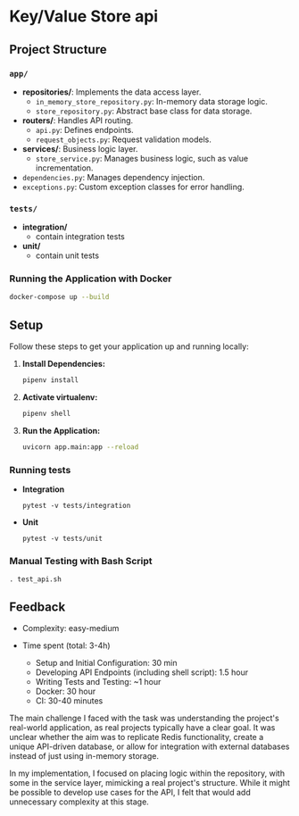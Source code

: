 # Key/Value Store api

## Project Structure

### `app/`
- **repositories/**: Implements the data access layer.
  - `in_memory_store_repository.py`: In-memory data storage logic.
  - `store_repository.py`: Abstract base class for data storage.
- **routers/**: Handles API routing.
  - `api.py`: Defines endpoints.
  - `request_objects.py`: Request validation models.
- **services/**: Business logic layer.
  - `store_service.py`: Manages business logic, such as value incrementation.
- `dependencies.py`: Manages dependency injection.
- `exceptions.py`: Custom exception classes for error handling.

### `tests/`
- **integration/**
  - contain integration tests
- **unit/**
  - contain unit tests

### Running the Application with Docker

```bash
docker-compose up --build
```

## Setup

Follow these steps to get your application up and running locally:

1. **Install Dependencies:**

   ```bash
   pipenv install
   ```
2. **Activate virtualenv:**
    ```bash
   pipenv shell
   ```

3. **Run the Application:**
    ```bash
   uvicorn app.main:app --reload
   ```

### Running tests
 - **Integration**
    ```
    pytest -v tests/integration
    ```
 - **Unit**
    ```
    pytest -v tests/unit
   ```

### Manual Testing with Bash Script

``. test_api.sh``

## Feedback
 - Complexity: easy-medium

 - Time spent (total: 3-4h)
    - Setup and Initial Configuration: 30 min
    - Developing API Endpoints (including shell script): 1.5 hour
    - Writing Tests and Testing: ~1 hour
    - Docker: 30 hour
    - CI: 30-40 minutes
 
 The main challenge I faced with the task was understanding the project's real-world application, as real projects typically have a clear goal. It was unclear whether the aim was to replicate Redis functionality, create a unique API-driven database, or allow for integration with external databases instead of just using in-memory storage.

 In my implementation, I focused on placing logic within the repository, with some in the service layer, mimicking a real project's structure. While it might be possible to develop use cases for the API, I felt that would add unnecessary complexity at this stage.
